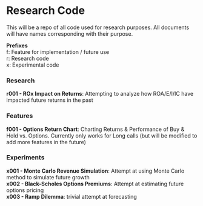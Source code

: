 # Research Code

This will be a repo of all code used for research purposes. All documents will have names corresponding with their purpose.

**Prefixes**\
f: Feature for implementation / future use\
r: Research code\
x: Experimental code

### Research
**r001 - ROx Impact on Returns**: Attempting to analyze how ROA/E/I/IC have impacted future returns in the past

### Features
**f001 - Options Return Chart**: Charting Returns & Performance of Buy & Hold vs. Options. Currently only works for 
Long calls (but will be modified to add more features in the future)

### Experiments
**x001 - Monte Carlo Revenue Simulation**: Attempt at using Monte Carlo method to simulate future growth\
**x002 - Black-Scholes Options Premiums**: Attempt at estimating future options pricing\
**x003 - Ramp Dilemma**: trivial attempt at forecasting